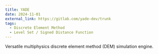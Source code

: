 ```yaml
---
title: YADE
date: 2024-11-01
external_link: https://gitlab.com/yade-dev/trunk
tags:
  - Discrete Element Method
  - Level Set / Signed Distance Function
---
```


Versatile multiphysics discrete element method (DEM) simulation engine.

<!--more-->
